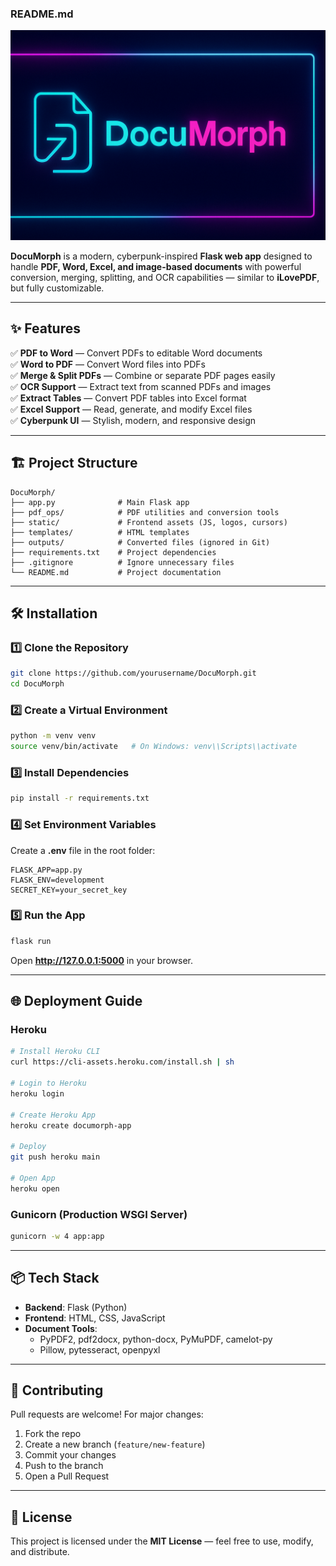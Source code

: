### README.md

![Logo](static/Github_Banner.png)

**DocuMorph** is a modern, cyberpunk-inspired **Flask web app** designed to handle **PDF, Word, Excel, and image-based documents** with powerful conversion, merging, splitting, and OCR capabilities — similar to **iLovePDF**, but fully customizable.



---

## ✨ Features

✅ **PDF to Word** — Convert PDFs to editable Word documents  
✅ **Word to PDF** — Convert Word files into PDFs  
✅ **Merge & Split PDFs** — Combine or separate PDF pages easily  
✅ **OCR Support** — Extract text from scanned PDFs and images  
✅ **Extract Tables** — Convert PDF tables into Excel format  
✅ **Excel Support** — Read, generate, and modify Excel files  
✅ **Cyberpunk UI** — Stylish, modern, and responsive design

---

## 🏗️ Project Structure

```
DocuMorph/
├── app.py              # Main Flask app
├── pdf_ops/            # PDF utilities and conversion tools
├── static/             # Frontend assets (JS, logos, cursors)
├── templates/          # HTML templates
├── outputs/            # Converted files (ignored in Git)
├── requirements.txt    # Project dependencies
├── .gitignore          # Ignore unnecessary files
└── README.md           # Project documentation
```

---

## 🛠️ Installation

### 1️⃣ Clone the Repository
```bash
git clone https://github.com/yourusername/DocuMorph.git
cd DocuMorph
```

### 2️⃣ Create a Virtual Environment
```bash
python -m venv venv
source venv/bin/activate   # On Windows: venv\\Scripts\\activate
```

### 3️⃣ Install Dependencies
```bash
pip install -r requirements.txt
```

### 4️⃣ Set Environment Variables
Create a **.env** file in the root folder:
```
FLASK_APP=app.py
FLASK_ENV=development
SECRET_KEY=your_secret_key
```

### 5️⃣ Run the App
```bash
flask run
```

Open **http://127.0.0.1:5000** in your browser.

---

## 🌐 Deployment Guide

### **Heroku**
```bash
# Install Heroku CLI
curl https://cli-assets.heroku.com/install.sh | sh

# Login to Heroku
heroku login

# Create Heroku App
heroku create documorph-app

# Deploy
git push heroku main

# Open App
heroku open
```

### **Gunicorn (Production WSGI Server)**
```bash
gunicorn -w 4 app:app
```

---

## 📦 Tech Stack

- **Backend**: Flask (Python)
- **Frontend**: HTML, CSS, JavaScript
- **Document Tools**:
  - PyPDF2, pdf2docx, python-docx, PyMuPDF, camelot-py
  - Pillow, pytesseract, openpyxl

---

## 🤝 Contributing

Pull requests are welcome! For major changes:
1. Fork the repo
2. Create a new branch (`feature/new-feature`)
3. Commit your changes
4. Push to the branch
5. Open a Pull Request

---

## 📜 License

This project is licensed under the **MIT License** — feel free to use, modify, and distribute.

